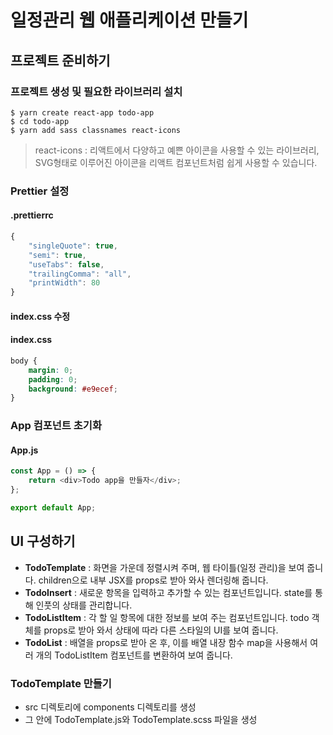 # 일정관리 웹 애플리케이션 만들기 

## 프로젝트 준비하기

### 프로젝트 생성 및 필요한 라이브러리 설치 

```
$ yarn create react-app todo-app
$ cd todo-app
$ yarn add sass classnames react-icons
```

> react-icons : 리액트에서 다양하고 예쁜 아이콘을 사용할 수 있는 라이브러리, SVG형태로 이루어진 아이콘을 리액트 컴포넌트처럼 쉽게 사용할 수 있습니다.

### Prettier 설정 

#### .prettierrc

```javascript
{
    "singleQuote": true,
    "semi": true,
    "useTabs": false,
    "trailingComma": "all",
    "printWidth": 80
}
```

#### index.css 수정

#### index.css 

```css
body {
    margin: 0;
    padding: 0;
    background: #e9ecef;
}
```

### App 컴포넌트 초기화

#### App.js

```javascript
const App = () => {
    return <div>Todo app을 만들자</div>;
};

export default App;
```

## UI 구성하기

- **TodoTemplate** : 화면을 가운데 정렬시켜 주며, 웹 타이틀(일정 관리)을 보여 줍니다. children으로 내부 JSX를 props로 받아 와사 렌더링해 줍니다.
- **TodoInsert** : 새로운 항목을 입력하고 추가할 수 있는 컴포넌트입니다. state를 통해 인풋의 상태를 관리합니다.
- **TodoListItem** : 각 할 일 항목에 대한 정보를 보여 주는 컴포넌트입니다. todo 객체를 props로 받아 와서 상태에 따라 다른 스타일의 UI를 보여 줍니다.
- **TodoList** : 배열을 props로 받아 온 후, 이를 배열 내장 함수 map을 사용해서 여러 개의 TodoListItem 컴포넌트를 변환하여 보여 줍니다.

### TodoTemplate 만들기 

- src 디렉토리에 components 디렉토리를 생성
- 그 안에 TodoTemplate.js와 TodoTemplate.scss 파일을 생성